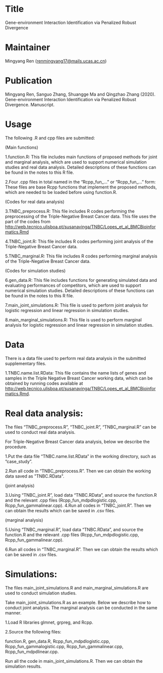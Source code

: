 # Title
Gene-environment Interaction Identification via Penalized Robust Divergence

# Maintainer
Mingyang Ren (renmingyang17@mails.ucas.ac.cn)

# Publication
Mingyang Ren, Sanguo Zhang, Shuangge Ma and Qingzhao Zhang (2020). Gene-environment Interaction Identification via Penalized Robust Divergence. Manuscript.

# Usage
The following .R and cpp files are submitted:

(Main functions)

1.function.R: This file includes main functions of proposed methods for joint and marginal analysis, which are used to support numerical simulation studies and real data analysis. Detailed descriptions of these functions can be found in the notes to this R file.

2.Four .cpp files in total named in the “Rcpp_fun_...” or “Rcpp_fun_...” form: These files are base Rcpp functions that implement the proposed methods, which are needed to be loaded before using function.R.

(Codes for real data analysis)

3.TNBC_preprocess.R: This file includes R codes performing the preprocessing of the Triple-Negative Breast Cancer data. This file uses the part of the codes from <http://web.tecnico.ulisboa.pt/susanavinga/TNBC/Lopes_et_al_BMCBioinformatics.Rmd>

4.TNBC_joint.R: This file includes R codes performing joint analysis of the Triple-Negative Breast Cancer data.

5.TNBC_marginal.R: This file includes R codes performing marginal analysis of the Triple-Negative Breast Cancer data.

(Codes for simulation studies)

6.gen_data.R: This file includes functions for generating simulated data and evaluating performances of competitors, which are used to support numerical simulation studies. Detailed descriptions of these functions can be found in the notes to this R file.

7.main_joint_simulations.R: This file is used to perform joint analysis for logistic regression and linear regression in simulation studies.

8.main_marginal_simulations.R: This file is used to perform marginal analysis for logistic regression and linear regression in simulation studies.

# Data
There is a data file used to perform real data analysis in the submitted supplementary files.

1.TNBC.name.list.RData: This file contains the name lists of genes and samples in the Triple Negative Breast Cancer working data, which can be obtained by running codes available at <http://web.tecnico.ulisboa.pt/susanavinga/TNBC/Lopes_et_al_BMCBioinformatics.Rmd>.

# Real data analysis:
The files “TNBC_preprocess.R”, “TNBC_joint.R”, “TNBC_marginal.R” can be used to conduct real data analysis. 

For Triple-Negative Breast Cancer data analysis, below we describe the procedure.

1.Put the data file “TNBC.name.list.RData” in the working directory, such as “case_study”.

2.Run all code in “TNBC_preprocess.R”. Then we can obtain the working data saved as "TNBC.RData".

(joint analysis)

3.Using “TNBC_joint.R”, load data “TNBC.RData”, and source the function.R and the relevant .cpp files (Rcpp_fun_mdpdlogistic.cpp, Rcpp_fun_gammalinear.cpp).
4.Run all codes in “TNBC_joint.R”. Then we can obtain the results which can be saved in .csv files.

(marginal analysis)

5.Using “TNBC_marginal.R”, load data “TNBC.RData”, and source the function.R and the relevant .cpp files (Rcpp_fun_mdpdlogistic.cpp, Rcpp_fun_gammalinear.cpp).

6.Run all codes in “TNBC_marginal.R”. Then we can obtain the results which can be saved in .csv files.


# Simulations:
The files main_joint_simulations.R and main_marginal_simulations.R are used to conduct simulation studies.

Take main_joint_simulations.R as an example. Below we describe how to conduct joint analysis. The marginal analysis can be conducted in the same manner.

1.Load R libraries glmnet, grpreg, and Rcpp. 

2.Source the following files: 

function.R, gen_data.R,	Rcpp_fun_mdpdlogistic.cpp, Rcpp_fun_gammalogistic.cpp, Rcpp_fun_gammalinear.cpp, Rcpp_fun_mdpdlinear.cpp.

Run all the code in main_joint_simulations.R. Then we can obtain the simulation results.
